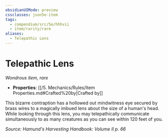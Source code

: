```yaml
---
obsidianUIMode: preview
cssclasses: json5e-item
tags:
  - compendium/src/5e/hhhvii
  - item/rarity/rare
aliases:
  - Telepathic Lens
---
```

# Telepathic Lens
*Wondrous item, rare*  

- **Properties**: [[/5. Mechanics/Rules/Item Properties.md#Crafted%20by\|Crafted by]]

This bizarre contraption has a hollowed out mindwitness eye secured by brass wires to a magically imbued lens about the size of a human's head. While looking through this lens, you may telepathically communicate simultaneously to as many creatures as you can see within 120 feet of you.

*Source: Hamund's Harvesting Handbook: Volume II p. 66*
